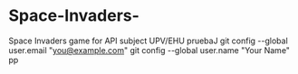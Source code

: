 # Space-Invaders-
Space Invaders game for API subject UPV/EHU
pruebaJ
  git config --global user.email "you@example.com"
  git config --global user.name "Your Name"
  pp